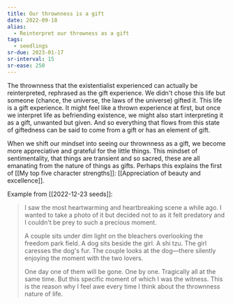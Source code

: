 ```yaml
---
title: Our thrownness is a gift
date: 2022-09-18
alias:
  - Reinterpret our throwness as a gift
tags:
  - seedlings
sr-due: 2023-01-17
sr-interval: 15
sr-ease: 250
---
```

The thrownness that the existentialist experienced can actually be reinterpreted, rephrased as the gift experience. We didn't chose this life but someone (chance, the universe, the laws of the universe) gifted it. This life is a gift experience. It might feel like a thrown experience at first, but once we interpret life as befriending existence, we might also start interpreting it as a gift, unwanted but given. And so everything that flows from this state of giftedness can be said to come from a gift or has an element of gift.

When we shift our mindset into seeing our thrownness as a gift, we become more appreciative and grateful for the little things. This mindset of sentimentality, that things are transient and so sacred, these are all emanating from the nature of things as gifts. Perhaps this explains the first of [[My top five character strengths]]: [[Appreciation of beauty and excellence]].

Example from [[2022-12-23 seeds]]:

>I saw the most heartwarming and heartbreaking scene a while ago. I wanted to take a photo of it but decided not to as it felt predatory and I couldn't be prey to such a precious moment.
>
>A couple sits under dim light on the bleachers overlooking the freedom park field. A dog sits beside the girl. A shi tzu. The girl caresses the dog's fur. The couple looks at the dog—there silently enjoying the moment with the two lovers.
>
>One day one of them will be gone. One by one. Tragically all at the same time. But this specific moment of which I was the witness. This is the reason why I feel awe every time I think about the thrownness nature of life.